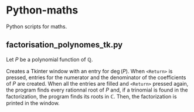 # Python-maths
Python scripts for maths.

## factorisation_polynomes_tk.py

Let $P$ be a polynomial function of $\mathbb{Q}$.

Creates a Tkinter window with an entry for $\deg (P)$. When ```<Return>``` is pressed, entries for the numerator and the denominator of the coefficients of $P$ are created. When all the entries are filled and ```<Return>``` pressed again, the program finds every rationnal root of $P$ and, if a trinomial is found in the factorization, the program finds its roots in $\mathbb{C}$. Then, the factorization is printed in the window.
